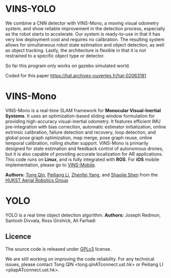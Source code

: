 # VINS-YOLO 
   We combine a CNN detector with VINS-Mono, a moving visual odometry system, and show reliable improvement in the detection process, especially as the robot starts to accelerate. Our system is ready-to-use in that it has very low deployment cost and requires no calibration. The resulting system allows for simultaneous robot state estimation and object detection, as well as object tracking. Lastly, the architecture is flexible in that it is not restrained to a specific object type or detector. 

So far this program only works on gazebo simulated world.

Coded for this paper https://hal.archives-ouvertes.fr/hal-02063181

# VINS-Mono 
VINS-Mono is a real-time SLAM framework for **Monocular Visual-Inertial Systems**. It uses an optimization-based sliding window formulation for providing high-accuracy visual-inertial odometry. It features efficient IMU pre-integration with bias correction, automatic estimator initialization, online extrinsic calibration, failure detection and recovery, loop detection, and global pose graph optimization, map merge, pose graph reuse, online temporal calibration, rolling shutter support. VINS-Mono is primarily designed for state estimation and feedback control of autonomous drones, but it is also capable of providing accurate localization for AR applications. This code runs on **Linux**, and is fully integrated with **ROS**. For **iOS** mobile implementation, please go to [VINS-Mobile](https://github.com/HKUST-Aerial-Robotics/VINS-Mobile).

**Authors:** [Tong Qin](http://www.qintonguav.com), [Peiliang Li](https://github.com/PeiliangLi), [Zhenfei Yang](https://github.com/dvorak0), and [Shaojie Shen](http://www.ece.ust.hk/ece.php/profile/facultydetail/eeshaojie) from the [HUKST Aerial Robotics Group](http://uav.ust.hk/)

# YOLO
YOLO is a real time object detection algorithm.
**Authors:** 
Joseph Redmon, Santosh Divvala, Ross Girshick, Ali Farhadi

##  Licence
The source code is released under [GPLv3](http://www.gnu.org/licenses/) license.

We are still working on improving the code reliability. For any technical issues, please contact Tong QIN <tong.qinATconnect.ust.hk> or Peiliang LI <pliapATconnect.ust.hk>.

